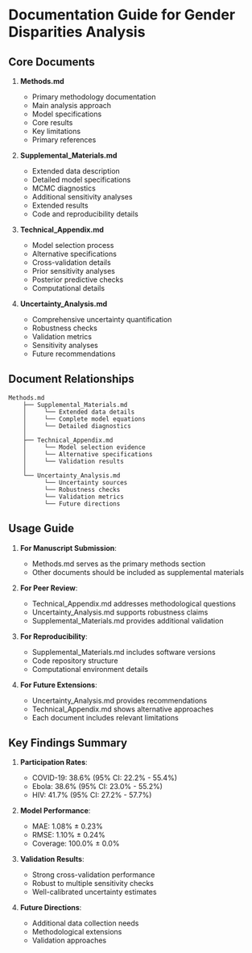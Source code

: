 # Documentation Guide for Gender Disparities Analysis

## Core Documents

1. **Methods.md**
   - Primary methodology documentation
   - Main analysis approach
   - Model specifications
   - Core results
   - Key limitations
   - Primary references

2. **Supplemental_Materials.md**
   - Extended data description
   - Detailed model specifications
   - MCMC diagnostics
   - Additional sensitivity analyses
   - Extended results
   - Code and reproducibility details

3. **Technical_Appendix.md**
   - Model selection process
   - Alternative specifications
   - Cross-validation details
   - Prior sensitivity analyses
   - Posterior predictive checks
   - Computational details

4. **Uncertainty_Analysis.md**
   - Comprehensive uncertainty quantification
   - Robustness checks
   - Validation metrics
   - Sensitivity analyses
   - Future recommendations

## Document Relationships

```
Methods.md
    ├── Supplemental_Materials.md
    │     └── Extended data details
    │     └── Complete model equations
    │     └── Detailed diagnostics
    │
    ├── Technical_Appendix.md
    │     └── Model selection evidence
    │     └── Alternative specifications
    │     └── Validation results
    │
    └── Uncertainty_Analysis.md
          └── Uncertainty sources
          └── Robustness checks
          └── Validation metrics
          └── Future directions
```

## Usage Guide

1. **For Manuscript Submission**:
   - Methods.md serves as the primary methods section
   - Other documents should be included as supplemental materials

2. **For Peer Review**:
   - Technical_Appendix.md addresses methodological questions
   - Uncertainty_Analysis.md supports robustness claims
   - Supplemental_Materials.md provides additional validation

3. **For Reproducibility**:
   - Supplemental_Materials.md includes software versions
   - Code repository structure
   - Computational environment details

4. **For Future Extensions**:
   - Uncertainty_Analysis.md provides recommendations
   - Technical_Appendix.md shows alternative approaches
   - Each document includes relevant limitations

## Key Findings Summary

1. **Participation Rates**:
   - COVID-19: 38.6% (95% CI: 22.2% - 55.4%)
   - Ebola: 38.6% (95% CI: 23.0% - 55.2%)
   - HIV: 41.7% (95% CI: 27.2% - 57.7%)

2. **Model Performance**:
   - MAE: 1.08% ± 0.23%
   - RMSE: 1.10% ± 0.24%
   - Coverage: 100.0% ± 0.0%

3. **Validation Results**:
   - Strong cross-validation performance
   - Robust to multiple sensitivity checks
   - Well-calibrated uncertainty estimates

4. **Future Directions**:
   - Additional data collection needs
   - Methodological extensions
   - Validation approaches

